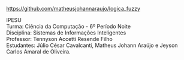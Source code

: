 https://github.com/matheusjohannaraujo/logica_fuzzy

IPESU<br>
Turma: Ciência da Computação - 6º Período Noite<br>
Disciplina: Sistemas de Informações Inteligentes<br>
Professor: Tennyson Accetti Resende Filho<br>
Estudantes: Júlio César Cavalcanti, Matheus Johann Araújo e Jeyson Carlos Amaral de Oliveira.
